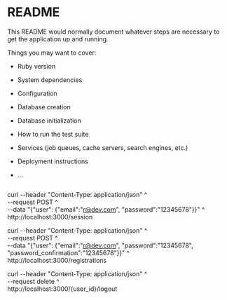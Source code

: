 # README

This README would normally document whatever steps are necessary to get the
application up and running.

Things you may want to cover:

* Ruby version

* System dependencies

* Configuration

* Database creation

* Database initialization

* How to run the test suite

* Services (job queues, cache servers, search engines, etc.)

* Deployment instructions

* ...

```
```
curl --header "Content-Type: application/json" ^     
 --request POST ^      
 --data "{\"user\": {\"email\":\"r@dev.com\", \"password\":\"12345678\"}}" ^      
 http://localhost:3000/session

curl --header "Content-Type: application/json" ^     
 --request POST ^      
 --data "{\"user\": {\"email\":\"r@dev.com\", \"password\":\"12345678\", \"password_confirmation\":\"12345678\"}}" ^      
 http://localhost:3000/registrations

 curl --header "Content-Type: application/json" ^     
 --request delete ^            
 http://localhost:3000/{user_id}/logout
```
